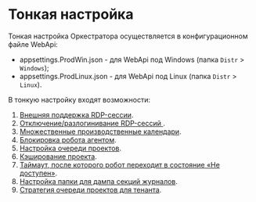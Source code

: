 # Тонкая настройка
Тонкая настройка Оркестратора осуществляется в конфигурационном файле WebApi:
* appsettings.ProdWin.json - для WebApi под Windows (папка `Distr` > `Windows`);
* appsettings.ProdLinux.json - для WebApi под Linux (папка `Distr` > `Linux`).

В тонкую настройку входят возможности:
1. [Внешняя поддержка RDP-сессии](https://docs.primo-rpa.ru/primo-rpa/orchestrator/fine-tuning/rdp-sessions).
1. [Отключение/разлогинивание RDP-сессий ](https://docs.primo-rpa.ru/primo-rpa/orchestrator/fine-tuning/disabling-rdp-sessions).
1. [Множественные производственные календари](https://docs.primo-rpa.ru/primo-rpa/orchestrator/fine-tuning/multiple-production-calendars).
1. [Блокировка робота агентом](https://docs.primo-rpa.ru/primo-rpa/orchestrator/fine-tuning/blocking-robot-by-agent).
1. [Настройка очереди проектов](https://docs.primo-rpa.ru/primo-rpa/orchestrator/fine-tuning/project-queue).
1. [Кэширование проекта](https://docs.primo-rpa.ru/primo-rpa/orchestrator/fine-tuning/project-caching).
1. [Таймаут, после которого робот переходит в состояние «Не доступен»](https://docs.primo-rpa.ru/primo-rpa/orchestrator/fine-tuning/robot-state).
1. [Настройка папки для дампа секций журналов](https://docs.primo-rpa.ru/primo-rpa/orchestrator/fine-tuning/log-section-dump-folder).
1. [Стратегия очереди проектов для тенанта](https://docs.primo-rpa.ru/primo-rpa/orchestrator/fine-tuning/project-queue-strategies-for-tenant).

